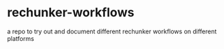 # rechunker-workflows
a repo to try out and document different rechunker workflows on different platforms
